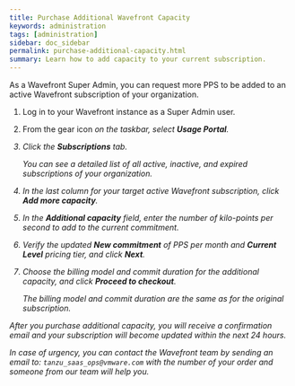 ```yaml
---
title: Purchase Additional Wavefront Capacity
keywords: administration
tags: [administration]
sidebar: doc_sidebar
permalink: purchase-additional-capacity.html
summary: Learn how to add capacity to your current subscription.
---
```


As a Wavefront Super Admin, you can request more PPS to be added to an active Wavefront subscription of your organization.

1. Log in to your Wavefront instance as a Super Admin user.
2. From the gear icon <i class="fa fa-cog"/> on the taskbar, select **Usage Portal**.
3. Click the **Subscriptions** tab.

    You can see a detailed list of all active, inactive, and expired subscriptions of your organization.
4. In the last column for your target active Wavefront subscription, click **Add more capacity**.
5. In the **Additional capacity** field, enter the number of kilo-points per second to add to the current commitment.
6. Verify the updated **New commitment** of PPS per month and **Current Level** pricing tier, and click **Next**.
7. Choose the billing model and commit duration for the additional capacity, and click **Proceed to checkout**.

    The billing model and commit duration are the same as for the original subscription.

After you purchase additional capacity, you will receive a confirmation email and your subscription will become updated within the next 24 hours.

In case of urgency, you can contact the Wavefront team by sending an email to: `tanzu_saas_ops@vmware.com` with the number of your order and someone from our team will help you.
